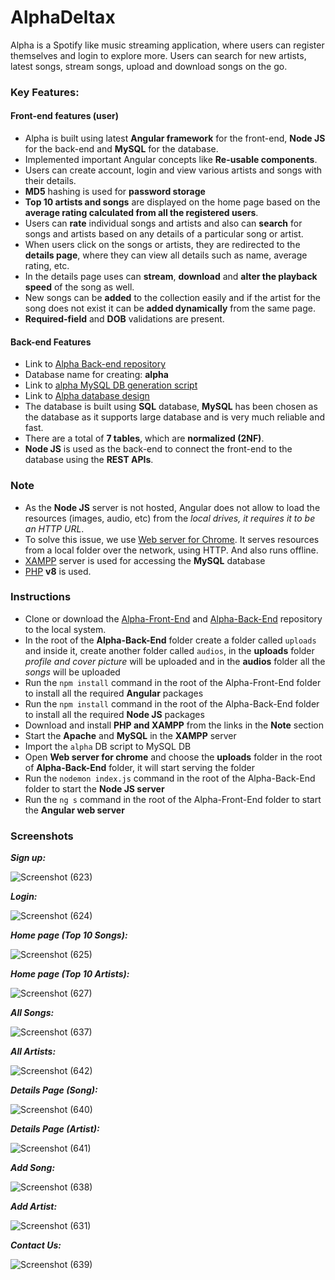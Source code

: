 # AlphaDeltax

Alpha is a Spotify like music streaming application, where users can register themselves and login to explore more. Users can search for new artists, latest songs, stream songs, upload and download songs on the go.

### Key Features: ###

#### Front-end features (user) ####
* Alpha is built using latest **Angular framework** for the front-end, **Node JS** for the back-end and **MySQL** for the database.
* Implemented important Angular concepts like **Re-usable components**.
* Users can create account, login and view various artists and songs with their details.
* **MD5** hashing is used for **password storage**
* **Top 10 artists and songs** are displayed on the home page based on the **average rating calculated from all the registered users**.
* Users can **rate** individual songs and artists and also can **search** for songs and artists based on any details of a particular song or artist.
* When users click on the songs or artists, they are redirected to the **details page**, where they can view all details such as name, average rating, etc.
* In the details page uses can **stream**, **download** and **alter the playback speed** of the song  as well.
* New songs can be **added** to the collection easily and if the artist for the song does not exist it can be **added dynamically** from the same page.
* **Required-field** and **DOB** validations are present.


#### Back-end Features ####
* Link to [Alpha Back-end repository](https://github.com/Abhishek-S-777/Alpha-Back-End)
* Database name for creating: **alpha**
* Link to [alpha MySQL DB generation script](https://github.com/Abhishek-S-777/Alpha-Front-End/files/9227123/alpha.zip)
* Link to [Alpha database design](https://github.com/Abhishek-S-777/Alpha-Front-End/files/9226624/Alpha-DB.Design.pdf)
* The database is built using **SQL** database, **MySQL** has been chosen as the database as it supports large database and is very much reliable and fast.
* There are a total of **7 tables**, which are **normalized (2NF)**.
* **Node JS** is used as the back-end to connect the front-end to the database using the **REST APIs**.

### Note ###
* As the **Node JS** server is not hosted, Angular does not allow to load the resources (images, audio, etc) from the *local drives, it requires it to be an HTTP URL*.
* To solve this issue, we use [Web server for Chrome](https://chrome.google.com/webstore/detail/web-server-for-chrome/ofhbbkphhbklhfoeikjpcbhemlocgigb?hl=en). It serves resources from a local folder over the network, using HTTP. And also runs offline.
* [XAMPP](https://www.apachefriends.org/download.html) server is used for accessing the **MySQL** database
* [PHP](https://windows.php.net/downloads/releases/php-8.0.21-Win32-vs16-x64.zip) **v8** is used.

### Instructions ###
* Clone or download the [Alpha-Front-End](https://github.com/Abhishek-S-777/Alpha-Front-End) and [Alpha-Back-End](https://github.com/Abhishek-S-777/Alpha-Back-End) repository to the local system.
* In the root of the **Alpha-Back-End** folder create a folder called `uploads` and inside it, create another folder called `audios`, in the **uploads** folder *profile and cover picture* will be uploaded and in the **audios** folder all the *songs* will be uploaded
* Run the `npm install` command in the root of the Alpha-Front-End folder to install all the required **Angular** packages
* Run the `npm install` command in the root of the Alpha-Back-End folder to install all the required **Node JS** packages
* Download and install **PHP and XAMPP** from the links in the **Note** section
* Start the **Apache** and **MySQL** in the **XAMPP** server
* Import the `alpha` DB script to MySQL DB
* Open **Web server for chrome** and choose the **uploads** folder in the root of **Alpha-Back-End** folder, it will start serving the folder
* Run the `nodemon index.js` command in the root of the Alpha-Back-End folder to start the **Node JS server** 
* Run the `ng s` command in the root of the Alpha-Front-End folder to start the **Angular web server**

### Screenshots ###

***Sign up:***

![Screenshot (623)](https://user-images.githubusercontent.com/89989890/181925555-70f200c3-55db-4259-a5f8-65ae3b2acfa3.png)

***Login:***

![Screenshot (624)](https://user-images.githubusercontent.com/89989890/181925730-bbe491dc-e4f8-4eb8-867d-2e273ea108fe.png)

***Home page (Top 10 Songs):***

![Screenshot (625)](https://user-images.githubusercontent.com/89989890/181925756-c4516b93-eb54-4314-9b53-4168f2ff5800.png)

***Home page (Top 10 Artists):***

![Screenshot (627)](https://user-images.githubusercontent.com/89989890/181925773-64583ba0-c678-47ed-b651-6b3508239942.png)

***All Songs:***

![Screenshot (637)](https://user-images.githubusercontent.com/89989890/181925794-59041765-3e06-4b44-9e4d-0dd8fc5fbe04.png)

***All Artists:***

![Screenshot (642)](https://user-images.githubusercontent.com/89989890/181925811-04235463-218f-4012-b2e7-1d5967f30eda.png)

***Details Page (Song):***

![Screenshot (640)](https://user-images.githubusercontent.com/89989890/181925823-ef2de3d6-5b12-4fb6-b1bb-b7853cc0171a.png)

***Details Page (Artist):***

![Screenshot (641)](https://user-images.githubusercontent.com/89989890/181925837-1be669da-6764-4d08-b1d8-96bdcf907511.png)

***Add Song:***

![Screenshot (638)](https://user-images.githubusercontent.com/89989890/181925885-15f6e4ae-59c3-4ed1-bd62-52cf03fa9f9e.png)

***Add Artist:***

![Screenshot (631)](https://user-images.githubusercontent.com/89989890/181925895-534d5935-60b3-4ad8-b4a5-445f7bc31bb7.png)

***Contact Us:***

![Screenshot (639)](https://user-images.githubusercontent.com/89989890/181925910-d32e26c8-f1ce-4bb5-8b89-5d056d95886d.png)











